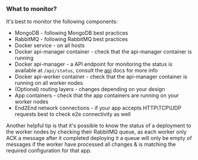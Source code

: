 ### What to monitor?

It's best to monitor the following components:

* MongoDB - following MongoDB best practices
* RabbitMQ - following RabbitMQ best practices
* Docker service - on all hosts
* Docker api-manager container - check that the api-manager container is running
* Docker api-manager - a API endpoint for monitoring the status is available at `/api/status`, consult the [api](https://github.com/naorlivne/docs/blob/master/docs/api.md) docs for more info 
* Docker api-worker container - check that the api-manager container is running on all worker nodes
* (Optional) routing layers - changes depending on your design
* App containers - check that the app containers are running on your worker nodes
* End2End network connections - if your app accepts HTTP\TCP\UDP requests best to check e2e connectivity as well

Another helpful tip is that it's possible to know the status of a deployment to the worker nodes by checking their RabbitMQ queue, as each worker only ACK a message after it completed deploying it a queue will only be empty of messages if the worker have processed all changes & is matching the required configuration for that app.